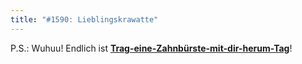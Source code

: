```yaml
---
title: "#1590: Lieblingskrawatte"
---
```


P.S.:
Wuhuu! Endlich ist <a href="http://www.fonflatter.de/kalender"><strong>Trag-eine-Zahnbürste-mit-dir-herum-Tag</strong></a>!

